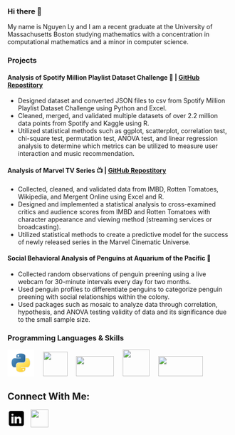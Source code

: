 ### Hi there 👋

My name is Nguyen Ly and I am a recent graduate at the University of Massachusetts Boston studying mathematics with a concentration in computational mathematics and a minor in computer science. 

### Projects 

#### Analysis of Spotify Million Playlist Dataset Challenge :musical_note: | [GitHub Repostitory](https://github.com/nguyenlly/math448_proj)
- Designed dataset and converted JSON files to csv from Spotify Million Playlist Dataset Challenge using Python and Excel.
- Cleaned, merged, and validated multiple datasets of over 2.2 million data points from Spotify and Kaggle using R.
- Utilized statistical methods such as ggplot, scatterplot, correlation test, chi-square test, permutation test, ANOVA test, and linear regression analysis to determine which metrics can be utilized to measure user interaction and music recommendation.

#### Analysis of Marvel TV Series :tv: | [GitHub Repostitory](https://github.com/nguyenlly/math345_proj)
- Collected, cleaned, and validated data from IMBD, Rotten Tomatoes, Wikipedia, and Mergent Online using Excel and R.
- Designed and implemented a statistical analysis to cross-examined critics and audience scores from IMBD and Rotten Tomatoes
with character appearance and viewing method (streaming services or broadcasting).
- Utilized statistical methods to create a predictive model for the success of newly released series in the Marvel Cinematic Universe.
  
#### Social Behavioral Analysis of Penguins at Aquarium of the Pacific :penguin:
- Collected random observations of penguin preening using a live webcam for 30-minute intervals every day for two months.
- Used penguin profiles to differentiate penguins to categorize penguin preening with social relationships within the colony.
- Used packages such as mosaic to analyze data through correlation, hypothesis, and ANOVA testing validity of data and its
significance due to the small sample size.

    
### Programming Languages & Skills
<img src="https://raw.githubusercontent.com/github/explore/80688e429a7d4ef2fca1e82350fe8e3517d3494d/topics/python/python.png" width="60" height="60"> &nbsp; &nbsp; 
<img src="https://upload.wikimedia.org/wikipedia/commons/thumb/1/1b/R_logo.svg/724px-R_logo.svg.png?20160212050515" width="55" height = "55" > 
&nbsp; &nbsp; 
<img src="https://upload.wikimedia.org/wikipedia/commons/thumb/9/92/LaTeX_logo.svg/800px-LaTeX_logo.svg.png?20210414121601"  width="85" height = "45"> &nbsp; &nbsp; 
<img src="https://hackr.io/tutorials/sql/logo-sql.svg?ver=1610118638" width="60" height="60"> 
&nbsp; &nbsp; 
<img src="https://user-images.githubusercontent.com/22554783/163525976-93ed22bb-f2a7-4886-9197-2586dfa2583c.png" width="100" height="45"> 


## Connect With Me:
<a href="https://www.linkedin.com/in/nguyenlly/"><img src="https://raw.githubusercontent.com/simple-icons/simple-icons/4bf96a236bac3b4f06617753cf16caa2542b8d9d/icons/linkedin.svg" width = "40px" height = "40px"></a> &nbsp; <a href="mailto: nguyen.ly002@umb.edu"><img src="https://github.com/simple-icons/simple-icons/blob/develop/icons/gmail.svg" width = "40px" height = "40px"></a> 


<!--
**nguyenlly/nguyenlly** is a ✨ _special_ ✨ repository because its `README.md` (this file) appears on your GitHub profile.

Here are some ideas to get you started:

- 🔭 I’m currently working on ...
- 🌱 I’m currently learning ...
- 👯 I’m looking to collaborate on ...
- 🤔 I’m looking for help with ...
- 💬 Ask me about ...
- 📫 How to reach me: ...
- 😄 Pronouns: ...
- ⚡ Fun fact: ...
-->
